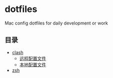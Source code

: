 # dotfiles

Mac config dotfiles for daily development or work

## 目录

- [clash](/clash)
  - [远程配置文件](/clash/remote)
  - [本地配置文件](/clash/yaml)
- [zsh](/zsh)
